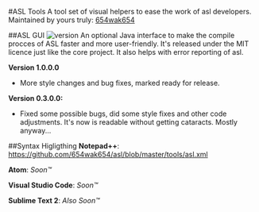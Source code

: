 #ASL Tools
A tool set of visual helpers to ease the work of asl developers.
Maintained by yours truly: [654wak654](https://github.com/654wak654/)

##ASL GUI <img src="https://img.shields.io/badge/version-1.0.0.0-lightgrey.svg" alt="version">
An optional Java interface to make the compile procces of ASL faster and more user-friendly. It's released under the MIT licence just like the core project. It also helps with error reporting of asl.

**Version 1.0.0.0**
- More style changes and bug fixes, marked ready for release.

**Version 0.3.0.0:**
- Fixed some possible bugs, did some style fixes and other code adjustments. It's now is readable without getting cataracts. Mostly anyway...


##Syntax Higligthing
**Notepad++**: https://github.com/654wak654/asl/blob/master/tools/asl.xml

**Atom**: *Soon™*

**Visual Studio Code**: *Soon™*

**Sublime Text 2**: *Also Soon™*

